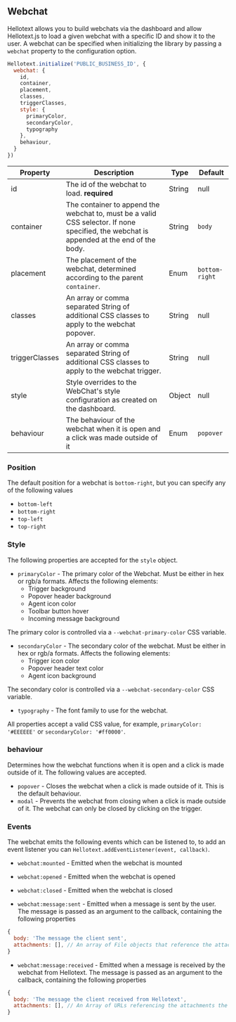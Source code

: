 ## Webchat

Hellotext allows you to build webchats via the dashboard and allow Hellotext.js to load a given webchat with 
a specific ID and show it to the user. A webchat can be specified when initializing the library by passing a `webchat` property
to the configuration option.

```js
Hellotext.initialize('PUBLIC_BUSINESS_ID', {
  webchat: {
    id,
    container,
    placement,
    classes,
    triggerClasses,
    style: {
      primaryColor,
      secondaryColor,
      typography
    },
    behaviour,
  }
})
```

| Property       | Description                                                                                                                              | Type   | Default        |
|----------------|------------------------------------------------------------------------------------------------------------------------------------------|--------|----------------|
| id             | The id of the webchat to load. **required**                                                                                              | String | null           |
| container      | The container to append the webchat to, must be a valid CSS selector. If none specified, the webchat is appended at the end of the body. | String | `body`         |
| placement      | The placement of the webchat, determined according to the parent `container`.                                                            | Enum   | `bottom-right` |
| classes        | An array or comma separated String of additional CSS classes to apply to the webchat popover.                                            | String | null           |
| triggerClasses | An array or comma separated String of additional CSS classes to apply to the webchat trigger.                                            | String | null           |
| style          | Style overrides to the WebChat's style configuration as created on the dashboard.                                                        | Object | null           |
| behaviour      | The behaviour of the webchat when it is open and a click was made outside of it                                                          | Enum   | `popover`      |

### Position 

The default position for a webchat is `bottom-right`, but you can specify any of the following values 

- `bottom-left`
- `bottom-right`
- `top-left`
- `top-right`

### Style 

The following properties are accepted for the `style` object.

- `primaryColor` - The primary color of the Webchat. Must be either in hex or rgb/a formats. Affects the following elements:
  - Trigger background
  - Popover header background
  - Agent icon color
  - Toolbar button hover
  - Incoming message background

The primary color is controlled via a `--webchat-primary-color` CSS variable.

- `secondaryColor` - The secondary color of the webchat. Must be either in hex or rgb/a formats. Affects the following elements:
  - Trigger icon color
  - Popover header text color
  - Agent icon background

The secondary color is controlled via a `--webchat-secondary-color` CSS variable.
- `typography` - The font family to use for the webchat.

All properties accept a valid CSS value, for example, `primaryColor: '#EEEEEE'` or `secondaryColor: '#ff0000'`.

### behaviour

Determines how the webchat functions when it is open and a click is made outside of it. The following values are accepted.

- `popover` - Closes the webchat when a click is made outside of it. This is the default behaviour.
- `modal` - Prevents the webchat from closing when a click is made outside of it. The webchat can only be closed by clicking on the trigger.

### Events 

The webchat emits the following events which can be listened to, to add an event listener you can `Hellotext.addEventListener(event, callback)`.

- `webchat:mounted` - Emitted when the webchat is mounted
- `webchat:opened` - Emitted when the webchat is opened
- `webchat:closed` - Emitted when the webchat is closed

- `webchat:message:sent` - Emitted when a message is sent by the user. The message is passed as an argument to the callback, containing the following properties

```javascript
{
  body: 'The message the client sent',
  attachments: [], // An array of File objects that reference the attachments the user sent.
}
```

- `webchat:message:received` - Emitted when a message is received by the webchat from Hellotext. The message is passed as an argument to the callback, containing the following properties

```javascript
{
  body: 'The message the client received from Hellotext',
  attachments: [], // An Array of URLs referencing the attachments the user received.
}
```
